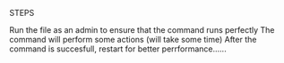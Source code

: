 STEPS

Run the file as an admin to ensure that the command runs perfectly
         The command will perform some actions (will take some time)
         After the command is succesfull, restart for better perrformance......
